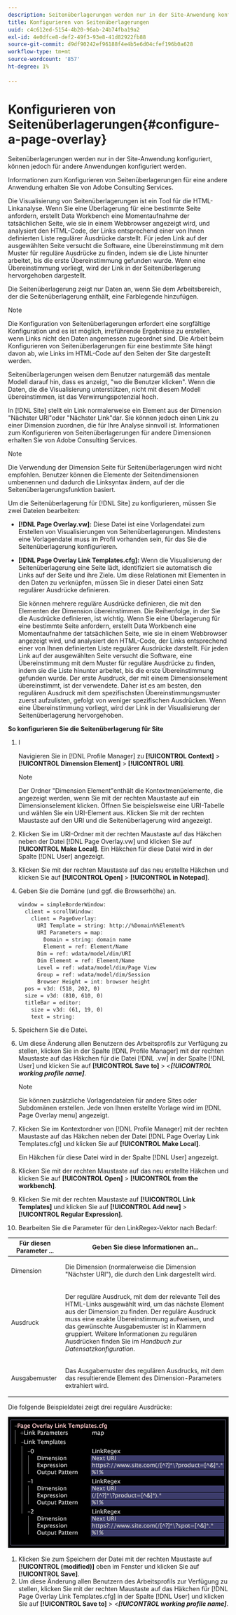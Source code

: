 ```yaml
---
description: Seitenüberlagerungen werden nur in der Site-Anwendung konfiguriert, können jedoch für andere Anwendungen konfiguriert werden.
title: Konfigurieren von Seitenüberlagerungen
uuid: c4c612ed-5154-4b20-96ab-24b74fba19a2
exl-id: 4e0dfce8-def2-49f3-93e8-41d82922fb88
source-git-commit: d9df90242ef96188f4e4b5e6d04cfef196b0a628
workflow-type: tm+mt
source-wordcount: '857'
ht-degree: 1%

---
```


# Konfigurieren von Seitenüberlagerungen{#configure-a-page-overlay}

Seitenüberlagerungen werden nur in der Site-Anwendung konfiguriert, können jedoch für andere Anwendungen konfiguriert werden.

Informationen zum Konfigurieren von Seitenüberlagerungen für eine andere Anwendung erhalten Sie von Adobe Consulting Services.

Die Visualisierung von Seitenüberlagerungen ist ein Tool für die HTML-Linkanalyse. Wenn Sie eine Überlagerung für eine bestimmte Seite anfordern, erstellt Data Workbench eine Momentaufnahme der tatsächlichen Seite, wie sie in einem Webbrowser angezeigt wird, und analysiert den HTML-Code, der Links entsprechend einer von Ihnen definierten Liste regulärer Ausdrücke darstellt. Für jeden Link auf der ausgewählten Seite versucht die Software, eine Übereinstimmung mit dem Muster für reguläre Ausdrücke zu finden, indem sie die Liste hinunter arbeitet, bis die erste Übereinstimmung gefunden wurde. Wenn eine Übereinstimmung vorliegt, wird der Link in der Seitenüberlagerung hervorgehoben dargestellt.

Die Seitenüberlagerung zeigt nur Daten an, wenn Sie dem Arbeitsbereich, der die Seitenüberlagerung enthält, eine Farblegende hinzufügen.

>[!NOTE]
>
>Die Konfiguration von Seitenüberlagerungen erfordert eine sorgfältige Konfiguration und es ist möglich, irreführende Ergebnisse zu erstellen, wenn Links nicht den Daten angemessen zugeordnet sind. Die Arbeit beim Konfigurieren von Seitenüberlagerungen für eine bestimmte Site hängt davon ab, wie Links im HTML-Code auf den Seiten der Site dargestellt werden.

Seitenüberlagerungen weisen dem Benutzer naturgemäß das mentale Modell darauf hin, dass es anzeigt, &quot;wo die Benutzer klicken&quot;. Wenn die Daten, die die Visualisierung unterstützen, nicht mit diesem Modell übereinstimmen, ist das Verwirrungspotenzial hoch.

In [!DNL Site] stellt ein Link normalerweise ein Element aus der Dimension &quot;Nächster URI&quot;oder &quot;Nächster Link&quot;dar. Sie können jedoch einen Link zu einer Dimension zuordnen, die für Ihre Analyse sinnvoll ist. Informationen zum Konfigurieren von Seitenüberlagerungen für andere Dimensionen erhalten Sie von Adobe Consulting Services.

>[!NOTE]
>
>Die Verwendung der Dimension Seite für Seitenüberlagerungen wird nicht empfohlen. Benutzer können die Elemente der Seitendimensionen umbenennen und dadurch die Linksyntax ändern, auf der die Seitenüberlagerungsfunktion basiert.

Um die Seitenüberlagerung für [!DNL Site] zu konfigurieren, müssen Sie zwei Dateien bearbeiten:

* **[!DNL Page Overlay.vw]:** Diese Datei ist eine Vorlagendatei zum Erstellen von Visualisierungen von Seitenüberlagerungen. Mindestens eine Vorlagendatei muss im Profil vorhanden sein, für das Sie die Seitenüberlagerung konfigurieren.
* **[!DNL Page Overlay Link Templates.cfg]:** Wenn die Visualisierung der Seitenüberlagerung eine Seite lädt, identifiziert sie automatisch die Links auf der Seite und ihre Ziele. Um diese Relationen mit Elementen in den Daten zu verknüpfen, müssen Sie in dieser Datei einen Satz regulärer Ausdrücke definieren.

   Sie können mehrere reguläre Ausdrücke definieren, die mit den Elementen der Dimension übereinstimmen. Die Reihenfolge, in der Sie die Ausdrücke definieren, ist wichtig. Wenn Sie eine Überlagerung für eine bestimmte Seite anfordern, erstellt Data Workbench eine Momentaufnahme der tatsächlichen Seite, wie sie in einem Webbrowser angezeigt wird, und analysiert den HTML-Code, der Links entsprechend einer von Ihnen definierten Liste regulärer Ausdrücke darstellt. Für jeden Link auf der ausgewählten Seite versucht die Software, eine Übereinstimmung mit dem Muster für reguläre Ausdrücke zu finden, indem sie die Liste hinunter arbeitet, bis die erste Übereinstimmung gefunden wurde. Der erste Ausdruck, der mit einem Dimensionselement übereinstimmt, ist der verwendete. Daher ist es am besten, den regulären Ausdruck mit dem spezifischsten Übereinstimmungsmuster zuerst aufzulisten, gefolgt von weniger spezifischen Ausdrücken. Wenn eine Übereinstimmung vorliegt, wird der Link in der Visualisierung der Seitenüberlagerung hervorgehoben.

**So konfigurieren Sie die Seitenüberlagerung für Site**

1. I

   Navigieren Sie in [!DNL Profile Manager] zu **[!UICONTROL Context]** > **[!UICONTROL Dimension Element]** > **[!UICONTROL URI]**.

   >[!NOTE]
   >
   >Der Ordner &quot;Dimension Element&quot;enthält die Kontextmenüelemente, die angezeigt werden, wenn Sie mit der rechten Maustaste auf ein Dimensionselement klicken. Öffnen Sie beispielsweise eine URI-Tabelle und wählen Sie ein URI-Element aus. Klicken Sie mit der rechten Maustaste auf den URI und die Seitenüberlagerung wird angezeigt.

1. Klicken Sie im URI-Ordner mit der rechten Maustaste auf das Häkchen neben der Datei [!DNL Page Overlay.vw] und klicken Sie auf **[!UICONTROL Make Local]**. Ein Häkchen für diese Datei wird in der Spalte [!DNL User] angezeigt.
1. Klicken Sie mit der rechten Maustaste auf das neu erstellte Häkchen und klicken Sie auf **[!UICONTROL Open]** > **[!UICONTROL in Notepad]**.
1. Geben Sie die Domäne (und ggf. die Browserhöhe) an.

   ```
   window = simpleBorderWindow: 
     client = scrollWindow: 
       client = PageOverlay: 
         URI Template = string: http://%Domain%%Element%
         URI Parameters = map: 
           Domain = string: domain name
           Element = ref: Element/Name
         Dim = ref: wdata/model/dim/URI
         Dim Element = ref: Element/Name
         Level = ref: wdata/model/dim/Page View
         Group = ref: wdata/model/dim/Session
         Browser Height = int: browser height
     pos = v3d: (518, 202, 0)
     size = v3d: (810, 610, 0)
     titleBar = editor: 
       size = v3d: (61, 19, 0)
       text = string: 
   ```

1. Speichern Sie die Datei.
1. Um diese Änderung allen Benutzern des Arbeitsprofils zur Verfügung zu stellen, klicken Sie in der Spalte [!DNL Profile Manager] mit der rechten Maustaste auf das Häkchen für die Datei [!DNL .vw] in der Spalte [!DNL User] und klicken Sie auf **[!UICONTROL Save to]** > *&lt;**[!UICONTROL working profile name]***.

   >[!NOTE]
   >
   >Sie können zusätzliche Vorlagendateien für andere Sites oder Subdomänen erstellen. Jede von Ihnen erstellte Vorlage wird im [!DNL Page Overlay menu] angezeigt.

1. Klicken Sie im Kontextordner von [!DNL Profile Manager] mit der rechten Maustaste auf das Häkchen neben der Datei [!DNL Page Overlay Link Templates.cfg] und klicken Sie auf **[!UICONTROL Make Local]**.

   Ein Häkchen für diese Datei wird in der Spalte [!DNL User] angezeigt.

1. Klicken Sie mit der rechten Maustaste auf das neu erstellte Häkchen und klicken Sie auf **[!UICONTROL Open]** > **[!UICONTROL from the workbench]**.
1. Klicken Sie mit der rechten Maustaste auf **[!UICONTROL Link Templates]** und klicken Sie auf **[!UICONTROL Add new]** > **[!UICONTROL Regular Expression]**.
1. Bearbeiten Sie die Parameter für den LinkRegex-Vektor nach Bedarf:

<table id="table_24DD4BB5009542F7BB1DA3318E2E6E2B"> 
 <thead> 
  <tr> 
   <th colname="col1" class="entry"> Für diesen Parameter ... </th> 
   <th colname="col2" class="entry"> Geben Sie diese Informationen an... </th> 
  </tr>
 </thead>
 <tbody> 
  <tr> 
   <td colname="col1"> <p>Dimension </p> </td> 
   <td colname="col2"> <p>Die Dimension (normalerweise die Dimension "Nächster URI"), die durch den Link dargestellt wird. </p> </td> 
  </tr> 
  <tr> 
   <td colname="col1"> <p>Ausdruck </p> </td> 
   <td colname="col2"> <p>Der reguläre Ausdruck, mit dem der relevante Teil des HTML-Links ausgewählt wird, um das nächste Element aus der Dimension zu finden. Der reguläre Ausdruck muss eine exakte Übereinstimmung aufweisen, und das gewünschte Ausgabemuster ist in Klammern gruppiert. Weitere Informationen zu regulären Ausdrücken finden Sie im <i>Handbuch zur Datensatzkonfiguration</i>. </p> </td> 
  </tr> 
  <tr> 
   <td colname="col1"> <p>Ausgabemuster </p> </td> 
   <td colname="col2"> <p>Das Ausgabemuster des regulären Ausdrucks, mit dem das resultierende Element des Dimension-Parameters extrahiert wird. </p> </td> 
  </tr> 
 </tbody> 
</table>

Die folgende Beispieldatei zeigt drei reguläre Ausdrücke:

![](assets/cfg_PageOverlayLinkTemplates_Example.png)

1. Klicken Sie zum Speichern der Datei mit der rechten Maustaste auf **[!UICONTROL (modified)]** oben im Fenster und klicken Sie auf **[!UICONTROL Save]**.
1. Um diese Änderung allen Benutzern des Arbeitsprofils zur Verfügung zu stellen, klicken Sie mit der rechten Maustaste auf das Häkchen für [!DNL Page Overlay Link Templates.cfg] in der Spalte [!DNL User] und klicken Sie auf **[!UICONTROL Save to]** > *&lt;**[!UICONTROL working profile name]***.
